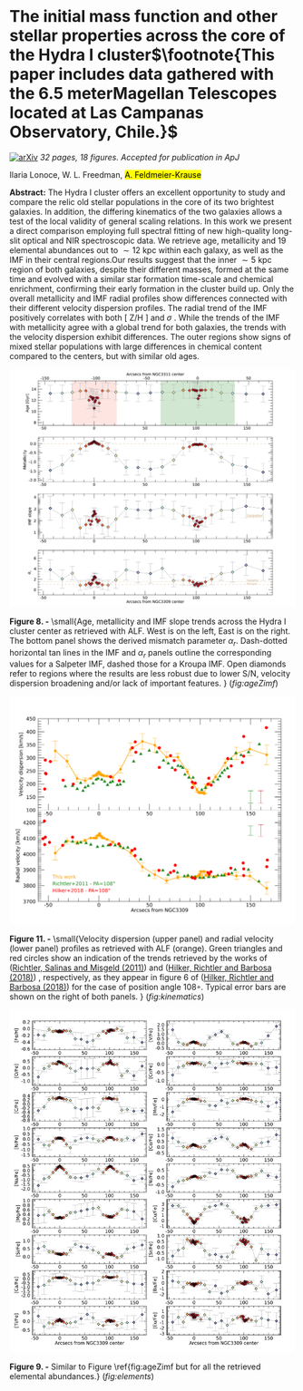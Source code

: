 <div class="macros" style="visibility:hidden;">
$\newcommand{\ensuremath}{}$
$\newcommand{\xspace}{}$
$\newcommand{\object}[1]{\texttt{#1}}$
$\newcommand{\farcs}{{.}''}$
$\newcommand{\farcm}{{.}'}$
$\newcommand{\arcsec}{''}$
$\newcommand{\arcmin}{'}$
$\newcommand{\ion}[2]{#1#2}$
$\newcommand{\textsc}[1]{\textrm{#1}}$
$\newcommand{\hl}[1]{\textrm{#1}}$
$\newcommand{\footnote}[1]{}$
$\newcommand$
$\newcommand$
$\newcommand{\afk}[1]{\textcolor{purple}{\uline{#1}}}$
$\newcommand{\afks}[1]{\textcolor{purple}{\sout{#1}}}$
$\newcommand{\il}[1]{\textcolor{cyan}{\uline{#1}}}$
$\newcommand{\ils}[1]{\textcolor{cyan}{\sout{#1}}}$
$\newcommand{\wf}[1]{\textcolor{blue}{\uline{#1}}}$
$\newcommand{\wfs}[1]{\textcolor{blue}{\sout{#1}}}$</div>

<div class="macros" style="visibility:hidden;">
$\newcommand{\ensuremath}{}$
$\newcommand{\xspace}{}$
$\newcommand{\object}[1]{\texttt{#1}}$
$\newcommand{\farcs}{{.}''}$
$\newcommand{\farcm}{{.}'}$
$\newcommand{\arcsec}{''}$
$\newcommand{\arcmin}{'}$
$\newcommand{\ion}[2]{#1#2}$
$\newcommand{\textsc}[1]{\textrm{#1}}$
$\newcommand{\hl}[1]{\textrm{#1}}$
$\newcommand{\footnote}[1]{}$
$\newcommand$
$\newcommand$
$\newcommand{\afk}[1]{\textcolor{purple}{\uline{#1}}}$
$\newcommand{\afks}[1]{\textcolor{purple}{\sout{#1}}}$
$\newcommand{\il}[1]{\textcolor{cyan}{\uline{#1}}}$
$\newcommand{\ils}[1]{\textcolor{cyan}{\sout{#1}}}$
$\newcommand{\wf}[1]{\textcolor{blue}{\uline{#1}}}$
$\newcommand{\wfs}[1]{\textcolor{blue}{\sout{#1}}}$</div>



<div id="title">

# The initial mass function and other stellar properties across the core of the Hydra I cluster$\footnote{This paper includes data gathered with the 6.5 meterMagellan Telescopes located at Las Campanas Observatory, Chile.}$

</div>
<div id="comments">

[![arXiv](https://img.shields.io/badge/arXiv-2303.00044-b31b1b.svg)](https://arxiv.org/abs/2303.00044) _32 pages, 18 figures. Accepted for publication in ApJ_

</div>
<div id="authors">

Ilaria Lonoce, W. L. Freedman, <mark>A. Feldmeier-Krause</mark>

</div>
<div id="abstract">

**Abstract:** The Hydra I cluster offers an excellent opportunity to study and compare the relic old stellar populations in the core of its two brightest galaxies. In addition, the differing kinematics of the two galaxies allows a test of the local validity of general scaling relations. In this work we present a direct comparison employing full spectral fitting of new high-quality long-slit optical and NIR spectroscopic  data. We retrieve age, metallicity and 19 elemental abundances out to $\sim12$ kpc within each galaxy, as well as the IMF in their central regions.Our results suggest that the inner $\sim5$ kpc region of both galaxies, despite their different masses, formed at the same time and evolved with a similar star formation time-scale and chemical enrichment, confirming their early formation in the cluster build up. Only the overall metallicity and IMF radial profiles show differences connected with their different velocity dispersion profiles. The radial trend of the IMF positively correlates with both [ Z/H ] and $\sigma$ . While the trends of the IMF with metallicity agree with a global trend for both galaxies, the trends with the velocity dispersion exhibit differences. The outer regions show signs of mixed stellar populations with large differences in chemical content compared to the centers, but with similar old ages.

</div>

<div id="div_fig1">

<img src="tmp_2303.00044/./figures/ALF_ageZHimfALPHA_Hydra_FINAL.png" alt="Fig8" width="100%"/>

**Figure 8. -** \small{Age, metallicity and IMF slope trends across the Hydra I cluster center as retrieved with ALF. West is on the left, East is on the right. The bottom panel
shows the derived mismatch parameter $\alpha_r$.
Dash-dotted horizontal tan lines in the IMF and $\alpha_r$ panels outline the corresponding values for a Salpeter IMF, dashed those for a Kroupa IMF. Open diamonds refer to regions where the results are less robust due to lower S/N, velocity dispersion broadening and/or lack of important features. } (*fig:ageZimf*)

</div>
<div id="div_fig2">

<img src="tmp_2303.00044/./figures/Literature_comparison_KIN_PAPER.png" alt="Fig11" width="100%"/>

**Figure 11. -** \small{Velocity dispersion (upper panel) and radial velocity (lower panel) profiles as retrieved with ALF (orange).
Green triangles and red circles show an indication of the trends retrieved by the works of  ([Richtler, Salinas and Misgeld (2011)]())  and  ([Hilker, Richtler and Barbosa (2018)]()) , respectively, as they appear in figure $6$ of  ([Hilker, Richtler and Barbosa (2018)]())  for the case of position angle $108$◦.  Typical error bars are shown on the right of both panels.
} (*fig:kinematics*)

</div>
<div id="div_fig3">

<img src="tmp_2303.00044/./figures/ALF_ALLelements_Hydra_moreMask_FINALproc.png" alt="Fig9" width="100%"/>

**Figure 9. -** Similar to Figure \ref{fig:ageZimf but for all the retrieved elemental abundances.} (*fig:elements*)

</div>